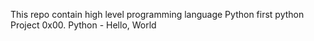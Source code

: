 This repo contain high level programming language 
Python 
first python Project 0x00. Python - Hello, World
